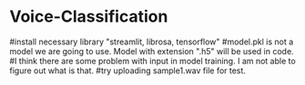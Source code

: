# Voice-Classification
#install necessary library "streamlit, librosa, tensorflow"
#model.pkl is not a model we are going to use. Model with extension ".h5" will be used in code.
#I think there are some problem with input in model training. I am not able to figure out what is that.
#try uploading sample1.wav file for test.
